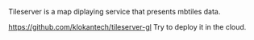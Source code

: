 Tileserver is a map diplaying service that presents mbtiles data.

https://github.com/klokantech/tileserver-gl
Try to deploy it in the cloud.


